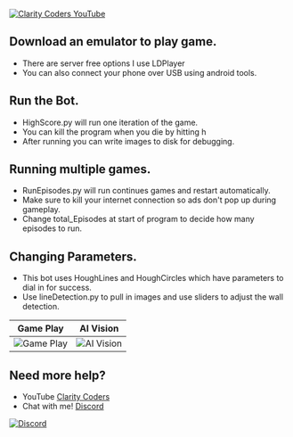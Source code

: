 <a href="https://www.youtube.com/claritycoders" target="_blank"><img src="https://i.imgur.com/sG7xxyc.png" title="Clarity Coders YouTube" /></a>

## Download an emulator to play game.
- There are server free options I use LDPlayer
- You can also connect your phone over USB using android tools.

## Run the Bot. 
- HighScore.py will run one iteration of the game.
- You can kill the program when you die by hitting h
- After running you can write images to disk for debugging.

## Running multiple games.
- RunEpisodes.py will run continues games and restart automatically. 
- Make sure to kill your internet connection so ads don't pop up during gameplay.
- Change total_Episodes at start of program to decide how many episodes to run.

## Changing Parameters.
- This bot uses HoughLines and HoughCircles which have parameters to dial in for success.
- Use lineDetection.py to pull in images and use sliders to adjust the wall detection.


| Game Play | AI Vision |
| --- | --- |
| <img src="https://i.imgur.com/q2Mj0Bj.jpg" title="Game Play" /> | <img src="https://i.imgur.com/2u3zyCR.jpg" title="AI Vision" /> | 



## Need more help?
- YouTube <a href="https://www.youtube.com/claritycoders" target="_blank">Clarity Coders</a>
- Chat with me! <a href="https://discord.gg/cAWW5qq" target="_blank">Discord</a>

<a href="https://discord.gg/cAWW5qq"><img
                alt="Discord"
                src="https://img.shields.io/discord/709518323720912956?label=Discord&logo=discord&logoColor=ffffff&labelColor=7289DA&color=2c2f33"></a>
